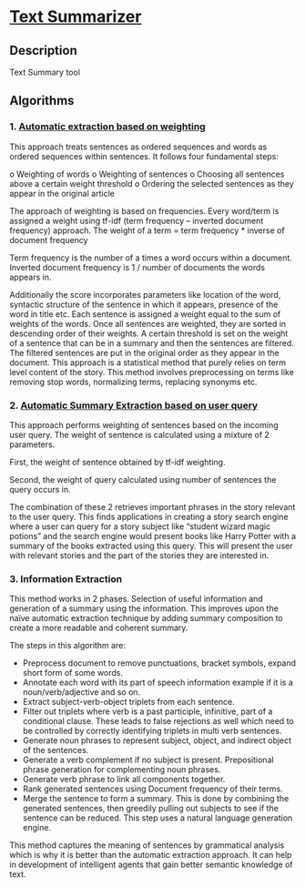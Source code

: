 # [Text Summarizer](https://en.wikipedia.org/wiki/Automatic_summarization)

## Description

Text Summary tool

## Algorithms

### 1. [Automatic extraction based on weighting](http://research.nii.ac.jp/ntcir/workshop/OnlineProceedings3/NTCIR3-TSC-SekiY.pdf)

This approach treats sentences as ordered sequences and words as ordered sequences within sentences. It follows four fundamental steps:

o Weighting of words
o Weighting of sentences
o Choosing all sentences above a certain weight threshold
o Ordering the selected sentences as they appear in the original article

The approach of weighting is based on frequencies. Every word/term is assigned a weight using tf-idf (term frequency – inverted document frequency) approach. The weight of a term = term frequency \* inverse of document frequency

Term frequency is the number of a times a word occurs within a document.
Inverted document frequency is 1 / number of documents the words appears in.

Additionally the score incorporates parameters like location of the word, syntactic structure of the sentence in which it appears, presence of the word in title etc.
Each sentence is assigned a weight equal to the sum of weights of the words.
Once all sentences are weighted, they are sorted in descending order of their weights. A certain threshold is set on the weight of a sentence that can be in a summary and then the sentences are filtered.
The filtered sentences are put in the original order as they appear in the document. This approach is a statistical method that purely relies on term level content of the story. This method involves preprocessing on terms like removing stop words, normalizing terms, replacing synonyms etc.

### 2. [Automatic Summary Extraction based on user query](http://ieeexplore.ieee.org/document/5270475/?reload=true)

This approach performs weighting of sentences based on the incoming user query. The weight of sentence is calculated using a mixture of 2 parameters.

First, the weight of sentence obtained by tf-idf weighting.

Second, the weight of query calculated using number of sentences the query occurs in.

The combination of these 2 retrieves important phrases in the story relevant to the user query. This finds applications in creating a story search engine where a user can query for a story subject like “student wizard magic potions” and the search engine would present books like Harry Potter with a summary of the books extracted using this query. This will present the user with relevant stories and the part of the stories they are interested in.

### 3. Information Extraction

This method works in 2 phases. Selection of useful information and generation of a summary using the information. This improves upon the naïve automatic extraction technique by adding summary composition to create a more readable and coherent summary.

The steps in this algorithm are:

- Preprocess document to remove punctuations, bracket symbols, expand short form of some words.
- Annotate each word with its part of speech information example if it is a noun/verb/adjective and so on.
- Extract subject-verb-object triplets from each sentence.
- Filter out triplets where verb is a past participle, infinitive, part of a conditional clause. These leads to false rejections as well which need to be controlled by correctly identifying triplets in multi verb sentences.
- Generate noun phrases to represent subject, object, and indirect object of the sentences.
- Generate a verb complement if no subject is present. Prepositional phrase generation for complementing noun phrases.
- Generate verb phrase to link all components together.
- Rank generated sentences using Document frequency of their terms.
- Merge the sentence to form a summary. This is done by combining the generated sentences, then greedily pulling out subjects to see if the sentence can be reduced. This step uses a natural language generation engine.

This method captures the meaning of sentences by grammatical analysis which is why it is better than the automatic extraction approach. It can help in development of intelligent agents that gain better semantic knowledge of text.
